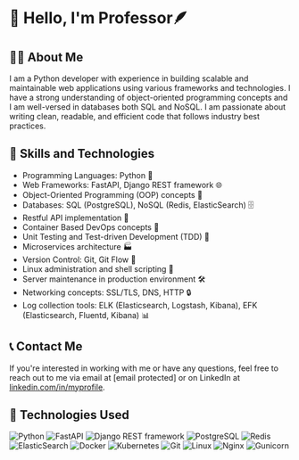 # 👋 Hello, I'm Professor🪶

## 🧑‍💼 About Me
I am a Python developer with experience in building scalable and maintainable web applications using various frameworks and technologies. I have a strong understanding of object-oriented programming concepts and I am well-versed in databases both SQL and NoSQL. I am passionate about writing clean, readable, and efficient code that follows industry best practices.

## 🚀 Skills and Technologies
- Programming Languages: Python 🐍
- Web Frameworks: FastAPI, Django REST framework 🌐
- Object-Oriented Programming (OOP) concepts 🧬
- Databases: SQL (PostgreSQL), NoSQL (Redis, ElasticSearch) 🗄️
- Restful API implementation 🚀
- Container Based DevOps concepts 🐳
- Unit Testing and Test-driven Development (TDD) 🧪
- Microservices architecture 🏭
- Version Control: Git, Git Flow 🌳
- Linux administration and shell scripting 🐧
- Server maintenance in production environment 🛠️
- Networking concepts: SSL/TLS, DNS, HTTP 🔒
- Log collection tools: ELK (Elasticsearch, Logstash, Kibana), EFK (Elasticsearch, Fluentd, Kibana) 📊



## 📞 Contact Me
If you're interested in working with me or have any questions, feel free to reach out to me via email at [email protected] or on LinkedIn at [linkedin.com/in/myprofile](https://www.linkedin.com/in/myprofile).

## 🔧 Technologies Used
![Python](https://img.shields.io/badge/-Python-3776AB?style=flat-square&logo=python&logoColor=white)
![FastAPI](https://img.shields.io/badge/-FastAPI-009688?style=flat-square&logo=fastapi&logoColor=white)
![Django REST framework](https://img.shields.io/badge/-Django%20REST%20framework-092E20?style=flat-square&logo=django&logoColor=white)
![PostgreSQL](https://img.shields.io/badge/-PostgreSQL-336791?style=flat-square&logo=postgresql&logoColor=white)
![Redis](https://img.shields.io/badge/-Redis-DC382D?style=flat-square&logo=redis&logoColor=white)
![ElasticSearch](https://img.shields.io/badge/-ElasticSearch-005571?style=flat-square&logo=elasticsearch&logoColor=white)
![Docker](https://img.shields.io/badge/-Docker-2496ED?style=flat-square&logo=docker&logoColor=white)
![Kubernetes](https://img.shields.io/badge/-Kubernetes-326CE5?style=flat-square&logo=kubernetes&logoColor=white)
![Git](https://img.shields.io/badge/-Git-F05032?style=flat-square&logo=git&logoColor=white)
![Linux](https://img.shields.io/badge/-Linux-FCC624?style=flat-square&logo=linux&logoColor=black)
![Nginx](https://img.shields.io/badge/-Nginx-269539?style=flat-square&logo=nginx&logoColor=white)
![Gunicorn](https://img.shields.io/badge/-Gunicorn-374151?style=flat-square&logo=gunicorn&logoColor=white)
